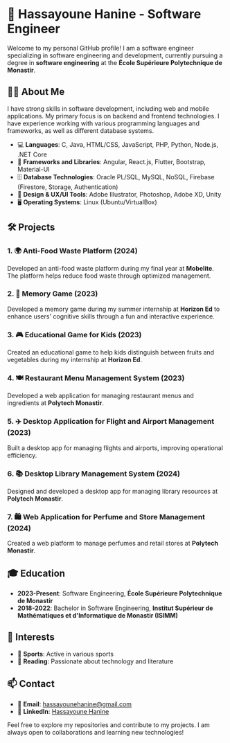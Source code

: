 # 👋 Hassayoune Hanine - Software Engineer

Welcome to my personal GitHub profile! I am a software engineer specializing in software engineering and development, currently pursuing a degree in **software engineering** at the **École Supérieure Polytechnique de Monastir**.

## 👨‍💻 About Me

I have strong skills in software development, including web and mobile applications. My primary focus is on backend and frontend technologies. I have experience working with various programming languages and frameworks, as well as different database systems.

- 💻 **Languages**: C, Java, HTML/CSS, JavaScript, PHP, Python, Node.js, .NET Core
- 🚀 **Frameworks and Libraries**: Angular, React.js, Flutter, Bootstrap, Material-UI
- 🗄️ **Database Technologies**: Oracle PL/SQL, MySQL, NoSQL, Firebase (Firestore, Storage, Authentication)
- 🎨 **Design & UX/UI Tools**: Adobe Illustrator, Photoshop, Adobe XD, Unity
- 🖥️ **Operating Systems**: Linux (Ubuntu/VirtualBox)

## 🛠️ Projects

### 1. 🌍 Anti-Food Waste Platform (2024)
Developed an anti-food waste platform during my final year at **Mobelite**. The platform helps reduce food waste through optimized management.

### 2. 🧠 Memory Game (2023)
Developed a memory game during my summer internship at **Horizon Ed** to enhance users' cognitive skills through a fun and interactive experience.

### 3. 🎮 Educational Game for Kids (2023)
Created an educational game to help kids distinguish between fruits and vegetables during my internship at **Horizon Ed**.

### 4. 🍽️ Restaurant Menu Management System (2023)
Developed a web application for managing restaurant menus and ingredients at **Polytech Monastir**.

### 5. ✈️ Desktop Application for Flight and Airport Management (2023)
Built a desktop app for managing flights and airports, improving operational efficiency.

### 6. 📚 Desktop Library Management System (2024)
Designed and developed a desktop app for managing library resources at **Polytech Monastir**.

### 7. 🛍️ Web Application for Perfume and Store Management (2024)
Created a web platform to manage perfumes and retail stores at **Polytech Monastir**.

## 🎓 Education

- **2023-Present**: Software Engineering, **École Supérieure Polytechnique de Monastir**
- **2018-2022**: Bachelor in Software Engineering, **Institut Supérieur de Mathématiques et d'Informatique de Monastir (ISIMM)**

## 🌟 Interests

- 🏅 **Sports**: Active in various sports
- 📖 **Reading**: Passionate about technology and literature

## 📫 Contact

- 📧 **Email**: hassayounehanine@gmail.com
- 💼 **LinkedIn**: [Hassayoune Hanine](https://www.linkedin.com/in/hanine-hassayoune-62b620224)

Feel free to explore my repositories and contribute to my projects. I am always open to collaborations and learning new technologies!

